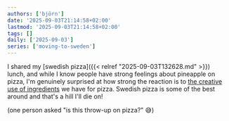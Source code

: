```yaml
---
authors: ['björn']
date: '2025-09-03T21:14:58+02:00'
lastmod: '2025-09-03T21:14:58+02:00'
tags: []
daily: ['2025-09-03']
series: ['moving-to-sweden']
---
```

I shared my [swedish pizza]({{< relref "2025-09-03T132628.md" >}}) lunch, and while I know people have strong feelings about pineapple on pizza, I'm genuinely surprised at how strong the reaction is to [the creative use of ingredients](https://patiolist.com/what-is-a-swedish-pizza-uncovering-a-unique-culinary-fusion) we have for pizza. Swedish pizza is some of the best around and that's a hill I'll die on!

(one person asked "is this throw-up on pizza?" 😅)
